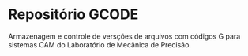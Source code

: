 # Repositório GCODE

Armazenagem e controle de versções de arquivos com códigos G para sistemas CAM do Laboratório de Mecânica de Precisão.